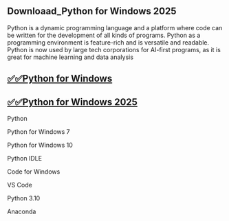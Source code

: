 ## Downloaad_Python for Windows 2025

Python is a dynamic programming language and a platform where code can be written for the development of all kinds of programs. Python as a programming environment is feature-rich and is versatile and readable. Python is now used by large tech corporations for AI-first programs, as it is great for machine learning and data analysis

## [✅✅Python for Windows  ](https://tinyurl.com/yeymmbrt)

## [✅✅Python for Windows 2025](https://tinyurl.com/yeymmbrt)

Python

Python for Windows 7

Python for Windows 10

Python IDLE 

Code for Windows

VS Code 

Python 3.10 

Anaconda 
